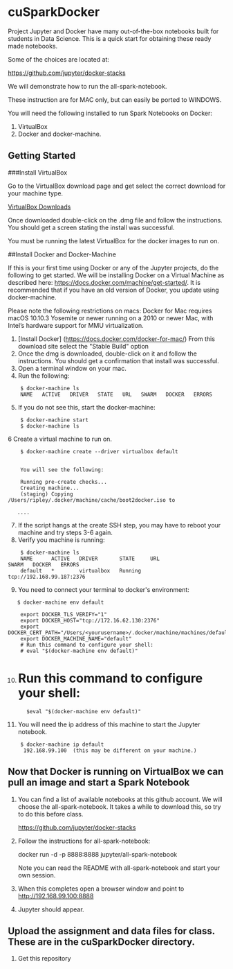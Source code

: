 # cuSparkDocker

Project Jupyter and Docker have many out-of-the-box notebooks built for students in Data Science.  This is a quick start for obtaining these ready made notebooks.

Some of the choices are located at:

https://github.com/jupyter/docker-stacks

We will demonstrate how to run the all-spark-notebook.

These instruction are for MAC only, but can easily be ported to WINDOWS.

You will need the following installed to run Spark Notebooks on Docker:

1.  VirtualBox
2.  Docker and docker-machine.

## Getting Started

###Install VirtualBox

Go to the VirtualBox download page and get select the correct download for your machine type.  

[VirtualBox Downloads](https://www.virtualbox.org/wiki/Downloads)

Once downloaded double-click on the .dmg file and follow the instructions.  You should get a screen stating the install was successful.

You must be running the latest VirtualBox for the docker images to run on.

##Install Docker and Docker-Machine

If this is your first time using Docker or any of the Jupyter projects, do the following to get started.  We will be installing Docker on a Virtual Machine as described here:  https://docs.docker.com/machine/get-started/.  It is recommended that if you have an old version of Docker, you update using docker-machine.

Please note the following restrictions on macs:  Docker for Mac requires macOS 10.10.3 Yosemite or newer running on a 2010 or newer Mac, with Intel’s hardware support for MMU virtualization. 

1. [Install Docker] (https://docs.docker.com/docker-for-mac/)
     From this download site select the "Stable Build" option 
2.  Once the dmg is downloaded, double-click on it and follow the instructions.  You should get a confirmation that install was successful.
3. Open a terminal window on your mac.
4. Run the following:

```
    $ docker-machine ls
    NAME   ACTIVE   DRIVER   STATE   URL   SWARM   DOCKER   ERRORS
```
5.  If you do not see this, start the docker-machine:

````
    $ docker-machine start 
    $ docker-machine ls
````
6   Create a virtual machine to run on.

````
    $ docker-machine create --driver virtualbox default


    You will see the following:

    Running pre-create checks...
    Creating machine...
    (staging) Copying /Users/ripley/.docker/machine/cache/boot2docker.iso to      

   ....

````
7.  If the script hangs at the create SSH step, you may have to reboot your machine and try steps 3-6 again.
8.  Verify you machine is running:
````
    $ docker-machine ls
    NAME      ACTIVE   DRIVER       STATE     URL                         SWARM   DOCKER   ERRORS
    default   *        virtualbox   Running   tcp://192.168.99.187:2376
````
9.  You need to connect your terminal to docker's environment:

````
   $ docker-machine env default

    export DOCKER_TLS_VERIFY="1"
    export DOCKER_HOST="tcp://172.16.62.130:2376"
    export DOCKER_CERT_PATH="/Users/<yourusername>/.docker/machine/machines/default"
    export DOCKER_MACHINE_NAME="default"
    # Run this command to configure your shell:
    # eval "$(docker-machine env default)"
````
10.  # Run this command to configure your shell:
````
      $eval "$(docker-machine env default)"
````
11.  You will need the ip address of this machine to start the Jupyter notebook.
````
    $ docker-machine ip default
     192.168.99.100  (this may be different on your machine.)
````


##  Now that Docker is running on VirtualBox we can pull an image and start a Spark Notebook

1.  You can find a list of available notebooks at this github account.  We will choose the all-spark-notebook.  It takes a while to download this, so try to do this before class.

    https://github.com/jupyter/docker-stacks

2. Follow the instructions for all-spark-notebook:

    docker run -d -p 8888:8888 jupyter/all-spark-notebook

    Note you can read the README with all-spark-notebook and start your own session.

3.  When this completes open a browser window and point to 
    http://192.168.99.100:8888

4.  Jupyter should appear.

##  Upload the assignment and data files for class. These are in the cuSparkDocker directory.

1.  Get this repository